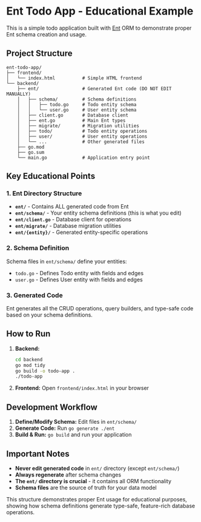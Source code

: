 # Ent Todo App - Educational Example

This is a simple todo application built with [Ent](https://entgo.io/) ORM to demonstrate proper Ent schema creation and usage.

## Project Structure

```
ent-todo-app/
├── frontend/
│   └── index.html          # Simple HTML frontend
└── backend/
    ├── ent/                # Generated Ent code (DO NOT EDIT MANUALLY)
    │   ├── schema/         # Schema definitions
    │   │   ├── todo.go     # Todo entity schema
    │   │   └── user.go     # User entity schema
    │   ├── client.go       # Database client
    │   ├── ent.go          # Main Ent types
    │   ├── migrate/        # Migration utilities
    │   ├── todo/           # Todo entity operations
    │   ├── user/           # User entity operations
    │   └── ...             # Other generated files
    ├── go.mod
    ├── go.sum
    └── main.go             # Application entry point
```

## Key Educational Points

### 1. Ent Directory Structure
- **`ent/`** - Contains ALL generated code from Ent
- **`ent/schema/`** - Your entity schema definitions (this is what you edit)
- **`ent/client.go`** - Database client for operations
- **`ent/migrate/`** - Database migration utilities
- **`ent/{entity}/`** - Generated entity-specific operations

### 2. Schema Definition
Schema files in `ent/schema/` define your entities:
- `todo.go` - Defines Todo entity with fields and edges
- `user.go` - Defines User entity with fields and edges

### 3. Generated Code
Ent generates all the CRUD operations, query builders, and type-safe code based on your schema definitions.

## How to Run

1. **Backend:**
   ```bash
   cd backend
   go mod tidy
   go build -o todo-app .
   ./todo-app
   ```

2. **Frontend:**
   Open `frontend/index.html` in your browser

## Development Workflow

1. **Define/Modify Schema:** Edit files in `ent/schema/`
2. **Generate Code:** Run `go generate ./ent`
3. **Build & Run:** `go build` and run your application

## Important Notes

- **Never edit generated code** in `ent/` directory (except `ent/schema/`)
- **Always regenerate** after schema changes
- **The `ent/` directory is crucial** - it contains all ORM functionality
- **Schema files** are the source of truth for your data model

This structure demonstrates proper Ent usage for educational purposes, showing how schema definitions generate type-safe, feature-rich database operations. 